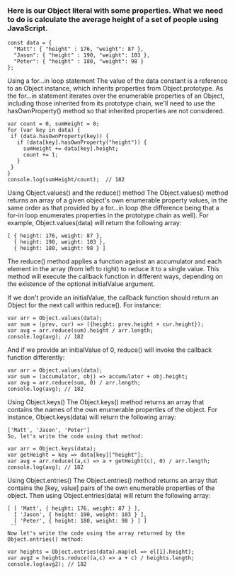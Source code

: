 ### Here is our Object literal with some properties. What we need to do is calculate the average height of a set of people using JavaScript.
```
const data = {
  "Matt": { "height" : 176, "weight": 87 },
  "Jason": { "height" : 190, "weight": 103 },
  "Peter": { "height" : 180, "weight": 98 }
};
```

Using a for...in loop statement
The value of the data constant is a reference to an Object instance, which inherits properties from Object.prototype. As the for...in statement iterates over the enumerable properties of an Object, including those inherited from its prototype chain, we'll need to use the hasOwnProperty() method so that inherited properties are not considered.
```
var count = 0, sumHeight = 0;
for (var key in data) {
 if (data.hasOwnProperty(key)) {
   if (data[key].hasOwnProperty("height")) {
     sumHeight += data[key].height;
     count += 1;
   }
 }
}
console.log(sumHeight/count);  // 182
```
Using Object.values() and the reduce() method
The Object.values() method returns an array of a given object's own enumerable property values, in the same order as that provided by a for...in loop (the difference being that a for-in loop enumerates properties in the prototype chain as well). For example, Object.values(data) will return the following array:
```
[ { height: 176, weight: 87 },
  { height: 190, weight: 103 },
  { height: 180, weight: 98 } ]
```
The reduce() method applies a function against an accumulator and each element in the array (from left to right) to reduce it to a single value. This method will execute the callback function in different ways, depending on the existence of the optional initialValue argument.

If we don't provide an initialValue, the callback function should return an Object for the next call within reduce(). For instance:
```
var arr = Object.values(data);
var sum = (prev, cur) => ({height: prev.height + cur.height});
var avg = arr.reduce(sum).height / arr.length;
console.log(avg); // 182
```
And if we provide an initialValue of 0, reduce() will invoke the callback function differently:
```
var arr = Object.values(data);
var sum = (accumulator, obj) => accumulator + obj.height;
var avg = arr.reduce(sum, 0) / arr.length;
console.log(avg); // 182
```
Using Object.keys()
The Object.keys() method returns an array that contains the names of the own enumerable properties of the object. For instance, Object.keys(data) will return the following array:
```
['Matt', 'Jason', 'Peter']
So, let's write the code using that method:

var arr = Object.keys(data);
var getHeight = key => data[key]["height"];
var avg = arr.reduce((a,c) => a + getHeight(c), 0) / arr.length;
console.log(avg); // 182
```
Using Object.entries()
The Object.entries() method returns an array that contains the [key, value] pairs of the own enumerable properties of the object. Then using Object.entries(data) will return the following array:
```
[ [ 'Matt', { height: 176, weight: 87 } ],
  [ 'Jason', { height: 190, weight: 103 } ],
  [ 'Peter', { height: 180, weight: 98 } ] ]
 ``
Now let's write the code using the array returned by the Object.entries() method:

var heights = Object.entries(data).map(el => el[1].height);
var avg2 = heights.reduce((a,c) => a + c) / heights.length;
console.log(avg2); // 182
